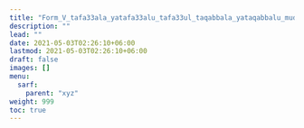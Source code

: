 ```yaml
---
title: "Form_V_tafa33ala_yatafa33alu_tafa33ul_taqabbala_yataqabbalu_mudaa3af"
description: ""
lead: ""
date: 2021-05-03T02:26:10+06:00
lastmod: 2021-05-03T02:26:10+06:00
draft: false
images: []
menu: 
  sarf:
    parent: "xyz"
weight: 999
toc: true
---
```



